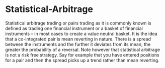 ﻿# Statistical-Arbitrage
Statistical arbitrage trading or pairs trading as it is commonly known is defined as trading one financial instrument or a basket of financial instruments – in most cases to create a value neutral basket.
It is the idea that a co-integrated pair is mean reverting in nature. There is a spread between the instruments and the further it deviates from its mean, the greater the probability of a reversal.
Note however that statistical arbitrage is not a risk free strategy. Say for example that you have entered positions for a pair and then the spread picks up a trend rather than mean reverting.

